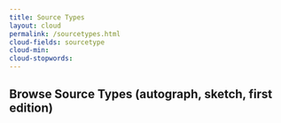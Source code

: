 ```yaml
---
title: Source Types
layout: cloud
permalink: /sourcetypes.html
cloud-fields: sourcetype
cloud-min: 
cloud-stopwords:
---
```


## Browse Source Types (autograph, sketch, first edition)
